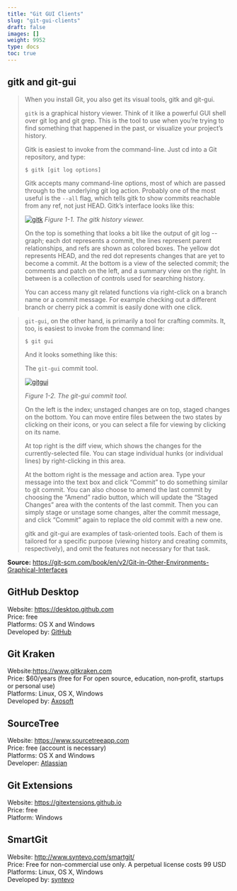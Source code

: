```yaml
---
title: "Git GUI Clients"
slug: "git-gui-clients"
draft: false
images: []
weight: 9952
type: docs
toc: true
---
```


## gitk and git-gui
>When you install Git, you also get its visual tools, gitk and git-gui.
>
>`gitk` is a graphical history viewer. Think of it like a powerful GUI shell over git log and git grep. This is the tool to use when you’re trying to find something that happened in the past, or visualize your project’s history.
>
>Gitk is easiest to invoke from the command-line. Just cd into a Git repository, and type:
>
>`$ gitk [git log options]`
>
>Gitk accepts many command-line options, most of which are passed through to the underlying git log action. Probably one of the most useful is the `--all` flag, which tells gitk to show commits reachable from any ref, not just HEAD. Gitk’s interface looks like this:
>
> [![gitk][1]][1]
*Figure 1-1. The gitk history viewer.*
>
> On the top is something that looks a bit like the output of git log --graph; each dot represents a commit, the lines represent parent relationships, and refs are shown as colored boxes. The yellow dot represents HEAD, and the red dot represents changes that are yet to become a commit. At the bottom is a view of the selected commit; the comments and patch on the left, and a summary view on the right. In between is a collection of controls used for searching history.
>
> You can access many git related functions via right-click on a branch name or a commit message. For example checking out a different branch or cherry pick a commit is easily done with one click.  

> `git-gui`, on the other hand, is primarily a tool for crafting commits. It, too, is easiest to invoke from the command line:
>
>`$ git gui`
>
>And it looks something like this:
>
>The `git-gui` commit tool.
>
>[![gitgui][2]][2]
>
>*Figure 1-2. The git-gui commit tool.*
>
>On the left is the index; unstaged changes are on top, staged changes on the bottom. You can move entire files between the two states by clicking on their icons, or you can select a file for viewing by clicking on its name.
>
>At top right is the diff view, which shows the changes for the currently-selected file. You can stage individual hunks (or individual lines) by right-clicking in this area.
>
>At the bottom right is the message and action area. Type your message into the text box and click “Commit” to do something similar to git commit. You can also choose to amend the last commit by choosing the “Amend” radio button, which will update the “Staged Changes” area with the contents of the last commit. Then you can simply stage or unstage some changes, alter the commit message, and click “Commit” again to replace the old commit with a new one.
>
>gitk and git-gui are examples of task-oriented tools. Each of them is tailored for a specific purpose (viewing history and creating commits, respectively), and omit the features not necessary for that task.

**Source:** https://git-scm.com/book/en/v2/Git-in-Other-Environments-Graphical-Interfaces

  [1]: http://i.stack.imgur.com/Q6oU3.png
  [2]: http://i.stack.imgur.com/P0SPX.png

## GitHub Desktop
Website: https://desktop.github.com  
Price: free  
Platforms: OS X and Windows  
Developed by: [GitHub](https://github.com)

## Git Kraken
Website:https://www.gitkraken.com  
Price: $60/years (free for For open source, education, non‑profit, startups or personal use)  
Platforms: Linux, OS X, Windows  
Developed by: [Axosoft](https://www.axosoft.com/lp-gitkraken)

## SourceTree
Website: https://www.sourcetreeapp.com  
Price: free (account is necessary)  
Platforms: OS X and Windows  
Developer: [Atlassian](https://www.atlassian.com/)

## Git Extensions
Website: https://gitextensions.github.io   
Price: free  
Platform: Windows  

## SmartGit
Website: http://www.syntevo.com/smartgit/  
Price: Free for non-commercial use only. A perpetual license costs 99 USD  
Platforms: Linux, OS X, Windows  
Developed by: [syntevo](http://www.syntevo.com/)

